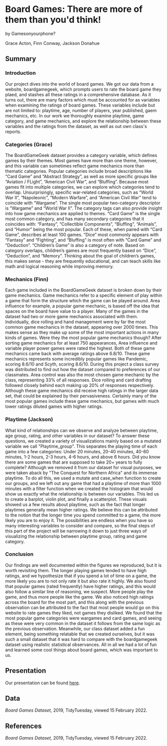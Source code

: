 Board Games: There are more of them than you'd think!
================
by Gamesonyourphone?

Grace Acton, Finn Conway, Jackson Donahue

## Summary

### Introduction
Our project dives into the world of board games. We got our data from a website, boardgamegeek, which prompts users to rate the board game they plaed, and stashes all these ratings in a comprehensive database. As it turns out, there are many factors which must be accounted for as variables when examining the ratings of board games. These variables include but are not limited to: playtime, age, number of players, year published, gaem mechanics, etc. In our work we thoroughly examine playtime, game category, and game mechanics, and explore the relationship between these variables and the ratings from the dataset, as well as out own class's reports. 

### Categories (Grace)

The BoardGameGeek dataset provides a category variable, which defines
games by their themes. Most games have more than one theme, however, and
this variable can sometimes reflect game mechanics more than thematic
categories. Popular categories include broad descriptions like “Card
Game” and “Abstract Strategy”, as well as more specific groups like
“Aviation / FLight”, “American Civil War”, and “Bluffing”. Because most
games fit into multiple categories, we can explore which categories tend
to overlap. Unsurprisingly, specific war-related categories, such as
“World War II”, “Napoleonic”, “Modern Warfare”, and “American Civil War”
tend to coincide with “Wargame”. The single most popular two-category
descriptor is “Wargame” and “World War II”. The category tags can also
provide insight into how game mechanics are applied to themes. “Card
Game” is the single most common category, and has many secondary
categories that it coincides with: “Fantasy”, “Collectible Components”,
“Bluffing”, “Animals”, and “Humor” being the most popular. Each of
these, when paired with “Card Game”, describes at least 100 games.
“Dice” most commonly appears with “Fantasy” and “Fighting”, and
“Bluffing” is most often with “Card Game” and “Deduction”. “Children’s
Game” is also a category of note. Based on category overlaps, children’s
games are most frequently based on “Dice”, “Deduction”, and “Memory”.
Thinking about the goal of children’s games, this makes sense - they are
frequently educational, and can teach skills like math and logical
reasoning while improving memory.

### Mechanics (Finn)

Each game included in the BoardGameGeek dataset is broken down by their
game mechanics. Game mechanics refer to a specific element of play
within a game that form the structure which the game can be played
around. Area influence for example, a popular game mechanic, is based
off the idea that spaces on the board have value to a player. Many of
the games in the dataset had two or more game mechanics associated with
them. Individually, dice rolling and hand management were by far the
most common game mechanics in the dataset, appearing over 2000 times.
This makes sense as they make up some of the most important actions in
many kinds of games. Were they the most popular game mechanics though?
After sorting game mechanics for at least 750 appearances, Area
influence and variable player power games were rated the highest. Both
of these game mechanics came back with average ratings above 6.8/10.
These game mechanics represents some incredibly popular games like
Pandemic, scoring 8.6/10 and Scyth, scoring 8.6/10. During this project
a class survey was distributed to find out how the dataset compared to
preferences of our classmates. Area control was also the most chosen
game mechanic by the class, representing 33% of all responses. Dice
rolling and card drafting followed closely behind each making up 20% of
responses respectively. Although these game mechanics did receive high
ratings in the larger data set, that could be explained by their
pervasiveness. Certainly many of the most popular games include these
game mechanics, but games with much lower ratings diluted games with
higher ratings.

### Playtime (Jackson)

What kind of relationships can we observe and analyze between playtime, age group, rating, and other variables in our dataset? To answer these questions, we created a variety of visualizations mainly based on a mutated variable we call "Playtime_group". This separates the playing time of each game into a few categories: Under 20 minutes, 20-40 minutes, 40-60 minutes, 1-2 hours, 2-3 hours, 4-6 hours, and above 6 hours. Did you know there are some games that are supposed to take 20+ years to fully complete? Although we removed it from our dataset for visual purposes, we were taken aback by "The Conquest for Northern Africa" and its immense playtime. To do all this, we used a mutate and case_when function to create our groups, and we left out any game that had a playtime of more than 1000 minutes with a filter function when we created the histogram that would show us exactly what the relationship is between our variables. This led us to create a barplot, violin plot, and finally a scatterplot. These visuals showed us a few results about playtime, such as the fact that longer playtimes generally mean higher ratings. We believe this can be attributed to the notion that the longer time you spend committed to a game, the more likely you are to enjoy it. The possibilities are endless when you have so many interesting variables to consider and compare, so the final steps of this part of the project will be narrowing it down to just three ways of visualizing the relationship between playtime group, rating and game category. 

### Conclusion

Our findings are well documented within the figures we reproduced, but it is worth revisiting them. The longer playing games tended to have high ratings, and we hypothesize that if you spend a lot of time on a game, the more likely you are to not only rate it but also rate it highly. We also found that popular games (rated frequently) have higher ratings, and this would also follow a similar line of reasoning, we suspect. More people play the game, and thus more people like the game. We also noticed high ratings across the board for the most part, and this along with the previous observation can be attributed to the fact that most people would go on this website to rate games they liked, not games they disliked. We found that the most popular game categories were wargames and card games, and seeing as these were very common in the dataset it follows from the same logic as the previous observation. Meanwhile, our class dataset added a fun element, being something relatable that we created ourselves, but it was such a small dataset that it was hard to compare with the boardgamegeek dataset using realistic statistical observances. All in all we had a lot of fun and learned some cool things about board games, which was important to us. 

## Presentation

Our presentation can be found [here](presentation/presentation.html).

## Data

_Board Games Dataset,_ 2019, TidyTuesday, viewed 15 February 2022.  

## References

_Board Games Dataset,_ 2019, TidyTuesday, viewed 15 February 2022.
